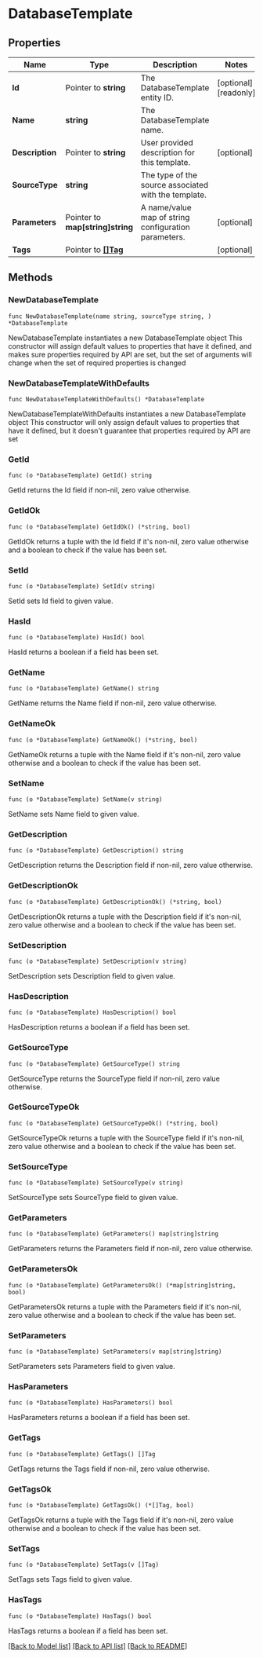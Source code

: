 # DatabaseTemplate

## Properties

Name | Type | Description | Notes
------------ | ------------- | ------------- | -------------
**Id** | Pointer to **string** | The DatabaseTemplate entity ID. | [optional] [readonly] 
**Name** | **string** | The DatabaseTemplate name. | 
**Description** | Pointer to **string** | User provided description for this template. | [optional] 
**SourceType** | **string** | The type of the source associated with the template. | 
**Parameters** | Pointer to **map[string]string** | A name/value map of string configuration parameters. | [optional] 
**Tags** | Pointer to [**[]Tag**](Tag.md) |  | [optional] 

## Methods

### NewDatabaseTemplate

`func NewDatabaseTemplate(name string, sourceType string, ) *DatabaseTemplate`

NewDatabaseTemplate instantiates a new DatabaseTemplate object
This constructor will assign default values to properties that have it defined,
and makes sure properties required by API are set, but the set of arguments
will change when the set of required properties is changed

### NewDatabaseTemplateWithDefaults

`func NewDatabaseTemplateWithDefaults() *DatabaseTemplate`

NewDatabaseTemplateWithDefaults instantiates a new DatabaseTemplate object
This constructor will only assign default values to properties that have it defined,
but it doesn't guarantee that properties required by API are set

### GetId

`func (o *DatabaseTemplate) GetId() string`

GetId returns the Id field if non-nil, zero value otherwise.

### GetIdOk

`func (o *DatabaseTemplate) GetIdOk() (*string, bool)`

GetIdOk returns a tuple with the Id field if it's non-nil, zero value otherwise
and a boolean to check if the value has been set.

### SetId

`func (o *DatabaseTemplate) SetId(v string)`

SetId sets Id field to given value.

### HasId

`func (o *DatabaseTemplate) HasId() bool`

HasId returns a boolean if a field has been set.

### GetName

`func (o *DatabaseTemplate) GetName() string`

GetName returns the Name field if non-nil, zero value otherwise.

### GetNameOk

`func (o *DatabaseTemplate) GetNameOk() (*string, bool)`

GetNameOk returns a tuple with the Name field if it's non-nil, zero value otherwise
and a boolean to check if the value has been set.

### SetName

`func (o *DatabaseTemplate) SetName(v string)`

SetName sets Name field to given value.


### GetDescription

`func (o *DatabaseTemplate) GetDescription() string`

GetDescription returns the Description field if non-nil, zero value otherwise.

### GetDescriptionOk

`func (o *DatabaseTemplate) GetDescriptionOk() (*string, bool)`

GetDescriptionOk returns a tuple with the Description field if it's non-nil, zero value otherwise
and a boolean to check if the value has been set.

### SetDescription

`func (o *DatabaseTemplate) SetDescription(v string)`

SetDescription sets Description field to given value.

### HasDescription

`func (o *DatabaseTemplate) HasDescription() bool`

HasDescription returns a boolean if a field has been set.

### GetSourceType

`func (o *DatabaseTemplate) GetSourceType() string`

GetSourceType returns the SourceType field if non-nil, zero value otherwise.

### GetSourceTypeOk

`func (o *DatabaseTemplate) GetSourceTypeOk() (*string, bool)`

GetSourceTypeOk returns a tuple with the SourceType field if it's non-nil, zero value otherwise
and a boolean to check if the value has been set.

### SetSourceType

`func (o *DatabaseTemplate) SetSourceType(v string)`

SetSourceType sets SourceType field to given value.


### GetParameters

`func (o *DatabaseTemplate) GetParameters() map[string]string`

GetParameters returns the Parameters field if non-nil, zero value otherwise.

### GetParametersOk

`func (o *DatabaseTemplate) GetParametersOk() (*map[string]string, bool)`

GetParametersOk returns a tuple with the Parameters field if it's non-nil, zero value otherwise
and a boolean to check if the value has been set.

### SetParameters

`func (o *DatabaseTemplate) SetParameters(v map[string]string)`

SetParameters sets Parameters field to given value.

### HasParameters

`func (o *DatabaseTemplate) HasParameters() bool`

HasParameters returns a boolean if a field has been set.

### GetTags

`func (o *DatabaseTemplate) GetTags() []Tag`

GetTags returns the Tags field if non-nil, zero value otherwise.

### GetTagsOk

`func (o *DatabaseTemplate) GetTagsOk() (*[]Tag, bool)`

GetTagsOk returns a tuple with the Tags field if it's non-nil, zero value otherwise
and a boolean to check if the value has been set.

### SetTags

`func (o *DatabaseTemplate) SetTags(v []Tag)`

SetTags sets Tags field to given value.

### HasTags

`func (o *DatabaseTemplate) HasTags() bool`

HasTags returns a boolean if a field has been set.


[[Back to Model list]](../README.md#documentation-for-models) [[Back to API list]](../README.md#documentation-for-api-endpoints) [[Back to README]](../README.md)


